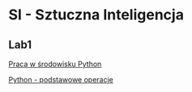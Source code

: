 # SI - Sztuczna Inteligencja

## Lab1
<a href="lab1/PythonIDE.html">Praca w środowisku Python</a>

<a href="lab1/Python1.html">Python - podstawowe operacje</a>
